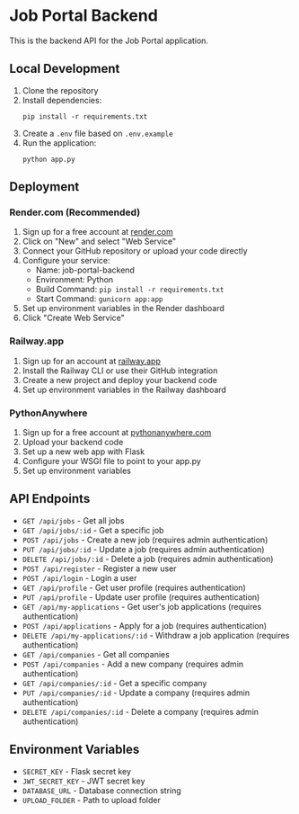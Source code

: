 # Job Portal Backend

This is the backend API for the Job Portal application.

## Local Development

1. Clone the repository
2. Install dependencies:
   ```
   pip install -r requirements.txt
   ```
3. Create a `.env` file based on `.env.example`
4. Run the application:
   ```
   python app.py
   ```

## Deployment

### Render.com (Recommended)

1. Sign up for a free account at [render.com](https://render.com/)
2. Click on "New" and select "Web Service"
3. Connect your GitHub repository or upload your code directly
4. Configure your service:
   - Name: job-portal-backend
   - Environment: Python
   - Build Command: `pip install -r requirements.txt`
   - Start Command: `gunicorn app:app`
5. Set up environment variables in the Render dashboard
6. Click "Create Web Service"

### Railway.app

1. Sign up for an account at [railway.app](https://railway.app/)
2. Install the Railway CLI or use their GitHub integration
3. Create a new project and deploy your backend code
4. Set up environment variables in the Railway dashboard

### PythonAnywhere

1. Sign up for a free account at [pythonanywhere.com](https://www.pythonanywhere.com/)
2. Upload your backend code
3. Set up a new web app with Flask
4. Configure your WSGI file to point to your app.py
5. Set up environment variables

## API Endpoints

- `GET /api/jobs` - Get all jobs
- `GET /api/jobs/:id` - Get a specific job
- `POST /api/jobs` - Create a new job (requires admin authentication)
- `PUT /api/jobs/:id` - Update a job (requires admin authentication)
- `DELETE /api/jobs/:id` - Delete a job (requires admin authentication)
- `POST /api/register` - Register a new user
- `POST /api/login` - Login a user
- `GET /api/profile` - Get user profile (requires authentication)
- `PUT /api/profile` - Update user profile (requires authentication)
- `GET /api/my-applications` - Get user's job applications (requires authentication)
- `POST /api/applications` - Apply for a job (requires authentication)
- `DELETE /api/my-applications/:id` - Withdraw a job application (requires authentication)
- `GET /api/companies` - Get all companies
- `POST /api/companies` - Add a new company (requires admin authentication)
- `GET /api/companies/:id` - Get a specific company
- `PUT /api/companies/:id` - Update a company (requires admin authentication)
- `DELETE /api/companies/:id` - Delete a company (requires admin authentication)

## Environment Variables

- `SECRET_KEY` - Flask secret key
- `JWT_SECRET_KEY` - JWT secret key
- `DATABASE_URL` - Database connection string
- `UPLOAD_FOLDER` - Path to upload folder